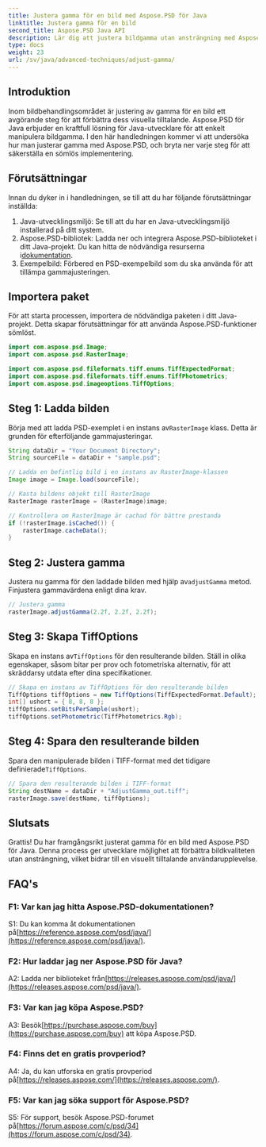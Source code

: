 ```yaml
---
title: Justera gamma för en bild med Aspose.PSD för Java
linktitle: Justera gamma för en bild
second_title: Aspose.PSD Java API
description: Lär dig att justera bildgamma utan ansträngning med Aspose.PSD för Java. Följ vår steg-för-steg-guide för optimala resultat.
type: docs
weight: 23
url: /sv/java/advanced-techniques/adjust-gamma/
---
```

## Introduktion

Inom bildbehandlingsområdet är justering av gamma för en bild ett avgörande steg för att förbättra dess visuella tilltalande. Aspose.PSD för Java erbjuder en kraftfull lösning för Java-utvecklare för att enkelt manipulera bildgamma. I den här handledningen kommer vi att undersöka hur man justerar gamma med Aspose.PSD, och bryta ner varje steg för att säkerställa en sömlös implementering.

## Förutsättningar

Innan du dyker in i handledningen, se till att du har följande förutsättningar inställda:

1. Java-utvecklingsmiljö: Se till att du har en Java-utvecklingsmiljö installerad på ditt system.
2.  Aspose.PSD-bibliotek: Ladda ner och integrera Aspose.PSD-biblioteket i ditt Java-projekt. Du kan hitta de nödvändiga resurserna i[dokumentation](https://reference.aspose.com/psd/java/).
3. Exempelbild: Förbered en PSD-exempelbild som du ska använda för att tillämpa gammajusteringen.

## Importera paket

För att starta processen, importera de nödvändiga paketen i ditt Java-projekt. Detta skapar förutsättningar för att använda Aspose.PSD-funktioner sömlöst.

```java
import com.aspose.psd.Image;
import com.aspose.psd.RasterImage;

import com.aspose.psd.fileformats.tiff.enums.TiffExpectedFormat;
import com.aspose.psd.fileformats.tiff.enums.TiffPhotometrics;
import com.aspose.psd.imageoptions.TiffOptions;
```

## Steg 1: Ladda bilden

 Börja med att ladda PSD-exemplet i en instans av`RasterImage` klass. Detta är grunden för efterföljande gammajusteringar.

```java
String dataDir = "Your Document Directory";
String sourceFile = dataDir + "sample.psd";

// Ladda en befintlig bild i en instans av RasterImage-klassen
Image image = Image.load(sourceFile);

// Kasta bildens objekt till RasterImage
RasterImage rasterImage = (RasterImage)image;

// Kontrollera om RasterImage är cachad för bättre prestanda
if (!rasterImage.isCached()) {
    rasterImage.cacheData();
}
```

## Steg 2: Justera gamma

 Justera nu gamma för den laddade bilden med hjälp av`adjustGamma` metod. Finjustera gammavärdena enligt dina krav.

```java
// Justera gamma
rasterImage.adjustGamma(2.2f, 2.2f, 2.2f);
```

## Steg 3: Skapa TiffOptions

 Skapa en instans av`TiffOptions` för den resulterande bilden. Ställ in olika egenskaper, såsom bitar per prov och fotometriska alternativ, för att skräddarsy utdata efter dina specifikationer.

```java
// Skapa en instans av TiffOptions för den resulterande bilden
TiffOptions tiffOptions = new TiffOptions(TiffExpectedFormat.Default);
int[] ushort = { 8, 8, 8 };
tiffOptions.setBitsPerSample(ushort);
tiffOptions.setPhotometric(TiffPhotometrics.Rgb);
```

## Steg 4: Spara den resulterande bilden

 Spara den manipulerade bilden i TIFF-format med det tidigare definierade`TiffOptions`.

```java
// Spara den resulterande bilden i TIFF-format
String destName = dataDir + "AdjustGamma_out.tiff";
rasterImage.save(destName, tiffOptions);
```

## Slutsats

Grattis! Du har framgångsrikt justerat gamma för en bild med Aspose.PSD för Java. Denna process ger utvecklare möjlighet att förbättra bildkvaliteten utan ansträngning, vilket bidrar till en visuellt tilltalande användarupplevelse.

## FAQ's

### F1: Var kan jag hitta Aspose.PSD-dokumentationen?

 S1: Du kan komma åt dokumentationen på[https://reference.aspose.com/psd/java/](https://reference.aspose.com/psd/java/).

### F2: Hur laddar jag ner Aspose.PSD för Java?

 A2: Ladda ner biblioteket från[https://releases.aspose.com/psd/java/](https://releases.aspose.com/psd/java/).

### F3: Var kan jag köpa Aspose.PSD?

 A3: Besök[https://purchase.aspose.com/buy](https://purchase.aspose.com/buy) att köpa Aspose.PSD.

### F4: Finns det en gratis provperiod?

 A4: Ja, du kan utforska en gratis provperiod på[https://releases.aspose.com/](https://releases.aspose.com/).

### F5: Var kan jag söka support för Aspose.PSD?

 S5: För support, besök Aspose.PSD-forumet på[https://forum.aspose.com/c/psd/34](https://forum.aspose.com/c/psd/34).